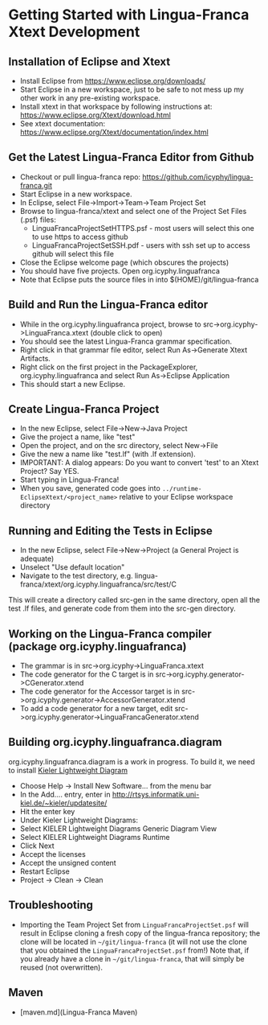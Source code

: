 # Getting Started with Lingua-Franca Xtext Development

## Installation of Eclipse and Xtext

* Install Eclipse from https://www.eclipse.org/downloads/
* Start Eclipse in a new workspace, just to be safe to not mess up my other work in any pre-existing workspace.
* Install xtext in that workspace by following instructions at: https://www.eclipse.org/Xtext/download.html
* See xtext documentation: https://www.eclipse.org/Xtext/documentation/index.html

## Get the Latest Lingua-Franca Editor from Github

* Checkout or pull lingua-franca repo: https://github.com/icyphy/lingua-franca.git
* Start Eclipse in a new workspace.
* In Eclipse, select File->Import->Team->Team Project Set
* Browse to lingua-franca/xtext and select one of the Project Set Files (.psf) files:
    * LinguaFrancaProjectSetHTTPS.psf - most users will select this one to use https to access github
    * LinguaFrancaProjectSetSSH.pdf - users with ssh set up to access github will select this file
* Close the Eclipse welcome page (which obscures the projects)
* You should have five projects. Open org.icyphy.linguafranca
* Note that Eclipse puts the source files in into $(HOME)/git/lingua-franca

## Build and Run the Lingua-Franca editor

* While in the org.icyphy.linguafranca project, browse to src->org.icyphy->LinguaFranca.xtext (double click to open)
* You should see the latest Lingua-Franca grammar specification.
* Right click in that grammar file editor, select Run As->Generate Xtext Artifacts.
* Right click on the first project in the PackageExplorer, org.icyphy.linguafranca and select Run As->Eclipse Application
* This should start a new Eclipse.

## Create Lingua-Franca Project

* In the new Eclipse, select File->New->Java Project
* Give the project a name, like "test"
* Open the project, and on the src directory, select New->File
* Give the new a name like "test.lf" (with .lf extension).
* IMPORTANT: A dialog appears: Do you want to convert 'test' to an Xtext Project? Say YES.
* Start typing in Lingua-Franca!
* When you save, generated code goes into `../runtime-EclipseXtext/<project_name>` relative to your Eclipse workspace directory

## Running and Editing the Tests in Eclipse

* In the new Eclipse, select File->New->Project  (a General Project is adequate)
* Unselect "Use default location"
* Navigate to the test directory, e.g. lingua-franca/xtext/org.icyphy.linguafranca/src/test/C

This will create a directory called src-gen in the same directory, open all the test .lf files,
and generate code from them into the src-gen directory.


## Working on the Lingua-Franca compiler (package org.icyphy.linguafranca)
* The grammar is in src->org.icyphy->LinguaFranca.xtext
* The code generator for the C target is in src->org.icyphy.generator->CGenerator.xtend
* The code generator for the Accessor target is in src->org.icyphy.generator->AccessorGenerator.xtend
* To add a code generator for a new target, edit src->org.icyphy.generator->LinguaFrancaGenerator.xtend

## Building org.icyphy.linguafranca.diagram
org.icyphy.linguafranca.diagram is a work in progress.  To build it, we need to install
[Kieler Lightweight Diagram](https://rtsys.informatik.uni-kiel.de/confluence/pages/viewpage.action?pageId=328115)
* Choose Help -> Install New Software... from the menu bar
* In the Add.... entry, enter in  http://rtsys.informatik.uni-kiel.de/~kieler/updatesite/
* Hit the enter key
* Under Kieler Lightweight Diagrams:
* Select KIELER Lightweight Diagrams Generic Diagram View
* Select KIELER Lightweight Diagrams Runtime
* Click Next
* Accept the licenses
* Accept the unsigned content
* Restart Eclipse
* Project -> Clean -> Clean

## Troubleshooting
* Importing the Team Project Set from `LinguaFrancaProjectSet.psf` will result in Eclipse cloning a fresh copy of the lingua-franca repository; the clone will be located in `~/git/lingua-franca` (it will not use the clone that you obtained the `LinguaFrancaProjectSet.psf` from!) Note that, if you already have a clone in `~/git/lingua-franca`, that will simply be reused (not overwritten).

## Maven
* [maven.md](Lingua-Franca Maven)
